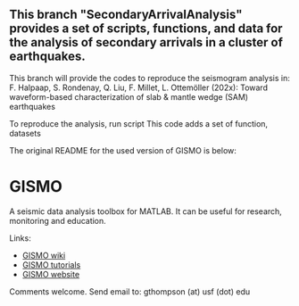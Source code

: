 ## This branch "SecondaryArrivalAnalysis" provides a set of scripts, functions, and data for the analysis of secondary arrivals in a cluster of earthquakes.
This branch will provide the codes to reproduce the seismogram analysis in:
F. Halpaap, S. Rondenay, Q. Liu, F. Millet, L. Ottemöller (202x): Toward waveform-based characterization of slab \& mantle wedge (SAM) earthquakes

To reproduce the analysis, run script 
This code adds a set of function, datasets

The original README for the used version of GISMO is below:


# GISMO
A seismic data analysis toolbox for MATLAB. It can be useful for research, monitoring and education.

Links:
<ul>
<li><a href="http://github.com/geoscience-community-codes/GISMO/wiki/">GISMO wiki</a></li>
<li><a href="http://github.com/geoscience-community-codes/GISMO/wiki/Tutorials">GISMO tutorials</a></li>
<li><a href="http://geoscience-community-codes.github.io/GISMO/">GISMO website</a></li>
</ul>

Comments welcome. Send email to: 
gthompson (at) usf (dot) edu
